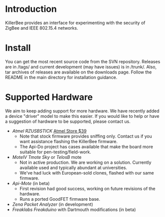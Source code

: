 # Introduction #

KillerBee provides an interface for experimenting with the security of ZigBee and IEEE 802.15.4 networks.

# Install #
You can get the most recent source code from the SVN repository. Releases are in /tags/ and current development (may have issues) is in /trunk/. Also, tar archives of releases are available on the downloads page. Follow the README in the main directory for installation guidance.

# Supported Hardware #
We aim to keep adding support for more hardware. We have recently added a device "driver" model to make this easier. If you would like to help or have a suggestion of hardware to be supported, please contact us.
  * _Atmel RZUSBSTICK_ [Atmel Store $39](http://store.atmel.com/PartDetail.aspx?q=p:10500060)
    * Note that stock firmware provides sniffing only. Contact us if you want assistance flashing the KillerBee firmware.
    * The Api-Do project has cases available that make the board more suitable for pen-testing/field-work.
  * _MoteIV Tmote Sky_ or _TelosB_ mote
    * Not in active production. We are working on a solution. Currently available used and typically abundant at universities.
    * We've had luck with European-sold clones, flashed with our same firmware.
  * _Api-Mote_ (in beta)
    * First revision had good success, working on future revisions of the hardware.
    * Runs a ported GoodFET firmware base.
  * _Zena Packet Analyzer_ (in development)
  * _Freaklabs Freakduino_ with Dartmouth modifications (in beta)